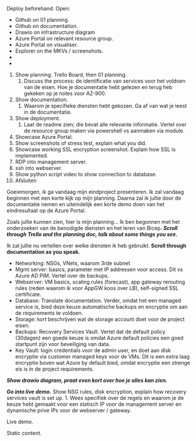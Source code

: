 
Deploy beforehand. Open:
* Github on 01 planning.
* Github on documentation.
* Drawio on infrastructure diagram
* Azure Portal on relevant resource group.
* Azure Portal on visualiser.
* Explorer on the MKVs / screenshots.
* 
* 

1. Show planning. Trello Board, then 01 planning.
	1. Discuss the process: de identificatie van services voor het voldoen van de eisen. Hoe je documentatie hebt gelezen en terug heb gekeken op je notes voor AZ-900.
2. Show documentation.
	1. Waarom je specifieke diensten hebt gekozen. Ga af van wat je leest in de documentatie.
3. Show deployment.
	1. Laat de readme zien; die bevat alle relevante informatie. Vertel over de resource group maken via powershell vs aanmaken via module.
4. Showcase Azure Portal.
5.  Show screenshots of stress test, explain what you did. 
6. Showcase working SSL encryption screenshot. Explain how SSL is implemented.
7. RDP into management server.
8. ssh into webserver.
9. Show python script video to show connection to database.
10. Afsluiten


Goeiemorgen, ik ga vandaag mijn eindproject presenteren. Ik zal vandaag beginnen met een korte kijk op mijn planning. Daarna zal ik jullie door de documentatie nemen en uiteindelijk een korte demo doen van het eindresultaat op de Azure Portal.

Zoals jullie kunnen zien, hier is mijn planning... Ik ben begonnen met het onderzoeken van de benodigde diensten en het leren van Bicep. ***Scroll through Trello and the planning doc, talk about some things you see.***

Ik zal jullie nu vertellen over welke diensten ik heb gebruikt. **Scroll through documentation as you speak.**
* Networking: NSGs, VNets, waarom 3rde subnet
* Mgmt server: basics, parameter met IP addressen voor access. Dit vs Azure AD PIM. Vertel over de backups.
* Webserver: VM basics, scaling rules (forecast), app gateway rerouting rules (reden waarom ik voor AppGW koos over LB), self-signed SSL certificate.
* Database: Translate documentation. Verder, omdat het een managed service is, bied deze keuze automatische backups en encryptie om aan de requirements te voldoen.
* Storage: kort beschrijven wat de storage account doet voor de project eisen.
* Backups: Recovery Services Vault. Vertel dat de default policy (30dagen) een goede keuze is omdat Azure default policies een goed startpunt zijn voor beveiliging van data.
* Key Vault: login credentials voor de admin user, en doet aan disk encryptie via customer managed keys voor de VMs. Dit is een extra laag encryptie boven wat Azure by default bied,  omdat encryptie een strenge eis is in de project requirements.

***Show drawio diagram, praat even kort over hoe je alles kan zien.***

***Go into live demo.***
Show NSG rules, disk encryption, explain how recovery services vault is set up.
	1. Wees specifiek over de regels en waarom je de keuze hebt gemaakt voor een statisch IP voor de management server en dynamische prive IPs voor de webserver / gateway.

Live demo.

Static content.